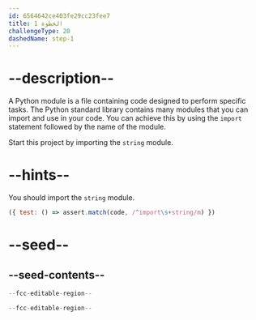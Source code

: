 ```yaml
---
id: 6564642ce403fe29cc23fee7
title: الخطوة 1
challengeType: 20
dashedName: step-1
---
```


# --description--

A Python module is a file containing code designed to perform specific tasks. The Python standard library contains many modules that you can import and use in your code. You can achieve this by using the `import` statement followed by the name of the module.

Start this project by importing the `string` module.

# --hints--

You should import the `string` module.

```js
({ test: () => assert.match(code, /^import\s+string/m) })
```

# --seed--

## --seed-contents--

```py
--fcc-editable-region--

--fcc-editable-region--
```
